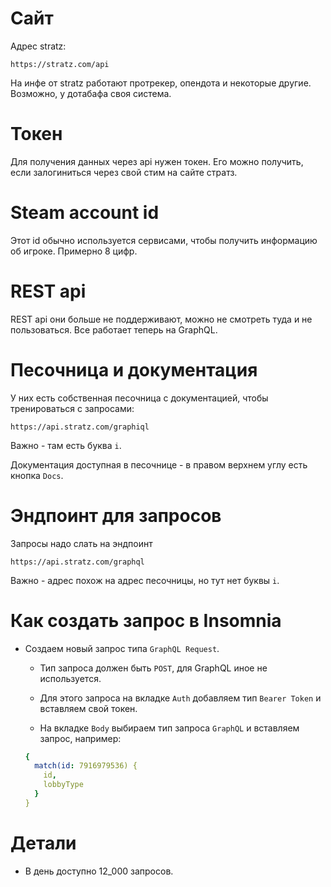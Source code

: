 # Сайт

Адрес stratz:

```
https://stratz.com/api
```

На инфе от stratz работают протрекер, опендота и некоторые другие. Возможно, у дотабафа своя система.

# Токен

Для получения данных через api нужен токен. Его можно получить, если залогиниться через свой стим на сайте стратз.

# Steam account id

Этот id обычно используется сервисами, чтобы получить информацию об игроке. Примерно 8 цифр.

# REST api

REST api они больше не поддерживают, можно не смотреть туда и не пользоваться. Все работает теперь на GraphQL.

# Песочница и документация

У них есть собственная песочница с документацией, чтобы тренироваться с запросами:

```
https://api.stratz.com/graphiql
```

Важно - там есть буква `i`.

Документация доступная в песочнице - в правом верхнем углу есть кнопка `Docs`.

# Эндпоинт для запросов

Запросы надо слать на эндпоинт

```
https://api.stratz.com/graphql
```

Важно - адрес похож на адрес песочницы, но тут нет буквы `i`.

# Как создать запрос в Insomnia

* Создаем новый запрос типа `GraphQL Request`.

  * Тип запроса должен быть `POST`, для GraphQL иное не используется.

  * Для этого запроса на вкладке `Auth` добавляем тип `Bearer Token` и вставляем свой токен.

  * На вкладке `Body` выбираем тип запроса `GraphQL` и вставляем запрос, например:

  ```yaml
  {
    match(id: 7916979536) {
      id,
      lobbyType
    }
  }
  ```

# Детали

* В день доступно 12_000 запросов.